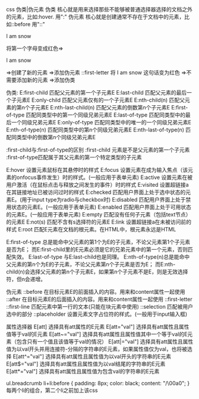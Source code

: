 css 伪类|伪元素
伪类   核心就是用来选择那些不能够被普通选择器选择的文档之外的元素，比如:hover. 用":"
伪元素 核心就是创建通常不存在于文档中的元素，比如::before 用"::"
<p>I am snow</p>
将第一个字母变成红色=><p><span style={{ color: red }}>I<span/> am snow</p>
=>创建了新的元素 =>添加伪元素  ::first-letter 
将 I am snow 这句话变为红色
=>不需要添加新的元素 =>添加伪类 


伪类:
E:first-child	匹配父元素的第一个子元素E
E:last-child	匹配父元素的最后一个子元素E
E:only-child	匹配父元素仅有的一个子元素E
E:nth-child(n)	匹配父元素的第n个子元素E
E:nth-last-child(n)	匹配父元素的倒数第n个子元素E
E:first-of-type 匹配同类型中的第一个同级兄弟元素E
E:last-of-type	匹配同类型中的最后一个同级兄弟元素E
E:only-of-type	匹配同类型中的唯一的一个同级兄弟元素E
E:nth-of-type(n)	匹配同类型中的第n个同级兄弟元素E
E:nth-last-of-type(n)	匹配同类型中的倒数第n个同级兄弟元素E

:first-child与:first-of-type的区别
:first-child 元素是不是父元素的第一个子元素
:first-of-type匹配属于其父元素的第一个特定类型的子元素

E:hover	设置元素鼠标在其悬停时的样式
E:focus	设置元素在成为输入焦点（该元素的onfocus事件发生）时的样式。(一般应用于表单元素)
E:active	设置元素在被用户激活（在鼠标点击与释放之间发生的事件）时的样式
E:visited	设置超链接a在其链接地址已被访问过时的样式
E:checked	匹配用户界面上处于选中状态的元素E。(用于input type为radio与checkbox时)
E:disabled	匹配用户界面上处于禁用状态的元素E。(一般应用于表单元素)
E:enabled	匹配用户界面上处于可用状态的元素E。(一般应用于表单元素)
E:empty	匹配没有任何子元素（包括text节点）的元素E
E:not(s)	匹配不含有s选择符的元素E
E:link	设置超链接a在未被访问前的样式
E:root	匹配E元素在文档的根元素。在HTML中，根元素永远是HTML

E:first-of-type 总是能命中父元素的第1个为E的子元素，不论父元素第1个子元素是否为E；
而E:first-child里的E元素必须是它的兄弟元素中的第一个元素，否则匹配失效。
E:last-of-type 与E:last-child也是同理。
E:nth-of-type(n)总是能命中父元素的第n个为E的子元素，不论父元素第n个子元素是否为E；
而E:nth-child(n)会选择父元素的第n个子元素E，如果第n个子元素不是E，则是无效选择符，但n会递增。

伪元素
::before 在目标元素E的前面插入的内容。用来和content属性一起使用
::after  在目标元素E的后面插入的内容。用来和content属性一起使用
::first-letter
::first-line  匹配元素中第一行的文本(只能在块元素中使用)
::selection  匹配被用户选中的部分
::placeholder 设置元素文字占位符的样式。(一般用于input输入框)

属性选择器
E[att]	选择具有att属性的E元素
E[att="val"]	选择具有att属性且属性值等于val的E元素
E[att~="val"]	选择具有att属性且属性值其中一个等于val的E元素（包含只有一个值且该值等于val的情况）
E[att|="val"]	选择具有att属性且属性值为以val开头并用连接符-分隔的字符串的E元素，如果属性值仅为val，也将被选择
E[att^="val"]	选择具有att属性且属性值为以val开头的字符串的E元素
E[att$="val"]	选择具有att属性且属性值为以val结尾的字符串的E元素
E[att*="val"]	选择具有att属性且属性值为包含val的字符串的E元素

ul.breadcrumb li+li:before {
    padding: 8px;
    color: black;
    content: "/\00a0";
}
每两个li的组合，第二个li之前加上该css